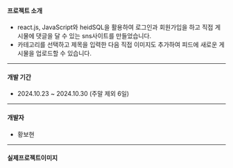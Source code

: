 #### 프로젝트 소개
+ react.js, JavaScript와 heidSQL을 활용하여 로그인과 회원가입을 하고 직접 게시물에 댓글을 달 수 있는 sns사이트를 만들었습니다.
+ 카테고리를 선택하고 제목을 입력한 다음 직접 이미지도 추가하여 피드에 새로운 게시물을 업로드할 수 있습니다.
  
-----------
  
#### 개발 기간
+ 2024.10.23 ~ 2024.10.30 (주말 제외 6일)

------------

#### 개발자
+ 황보현
  
-----------

#### 실제프로젝트이미지




